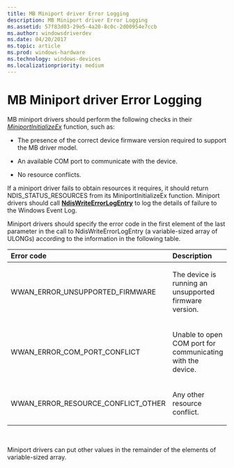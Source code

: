 ```yaml
---
title: MB Miniport driver Error Logging
description: MB Miniport driver Error Logging
ms.assetid: 57f83d03-29e5-4a20-8c0c-2d00954e7ccb
ms.author: windowsdriverdev
ms.date: 04/20/2017
ms.topic: article
ms.prod: windows-hardware
ms.technology: windows-devices
ms.localizationpriority: medium
---
```


# MB Miniport driver Error Logging


MB miniport drivers should perform the following checks in their [*MiniportInitializeEx*](https://msdn.microsoft.com/library/windows/hardware/ff559389) function, such as:

-   The presence of the correct device firmware version required to support the MB driver model.

-   An available COM port to communicate with the device.

-   No resource conflicts.

If a miniport driver fails to obtain resources it requires, it should return NDIS\_STATUS\_RESOURCES from its MiniportInitializeEx function. Miniport drivers should call [**NdisWriteErrorLogEntry**](https://msdn.microsoft.com/library/windows/hardware/ff564663) to log the details of failure to the Windows Event Log.

Miniport drivers should specify the error code in the first element of the last parameter in the call to NdisWriteErrorLogEntry (a variable-sized array of ULONGs) according to the information in the following table.

<table>
<colgroup>
<col width="50%" />
<col width="50%" />
</colgroup>
<thead>
<tr class="header">
<th align="left">Error code</th>
<th align="left">Description</th>
</tr>
</thead>
<tbody>
<tr class="odd">
<td align="left"><p>WWAN_ERROR_UNSUPPORTED_FIRMWARE</p></td>
<td align="left"><p>The device is running an unsupported firmware version.</p></td>
</tr>
<tr class="even">
<td align="left"><p>WWAN_ERROR_COM_PORT_CONFLICT</p></td>
<td align="left"><p>Unable to open COM port for communicating with the device.</p></td>
</tr>
<tr class="odd">
<td align="left"><p>WWAN_ERROR_RESOURCE_CONFLICT_OTHER</p></td>
<td align="left"><p>Any other resource conflict.</p></td>
</tr>
</tbody>
</table>

 

Miniport drivers can put other values in the remainder of the elements of variable-sized array.

 

 





